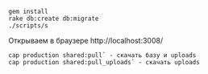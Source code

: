 ```
gem install
rake db:create db:migrate
./scripts/s
``` 

Открываем в браузере http://localhost:3008/

```
cap production shared:pull` - скачать базу и uploads
cap production shared:pull_uploads` - скачать uploads
```

